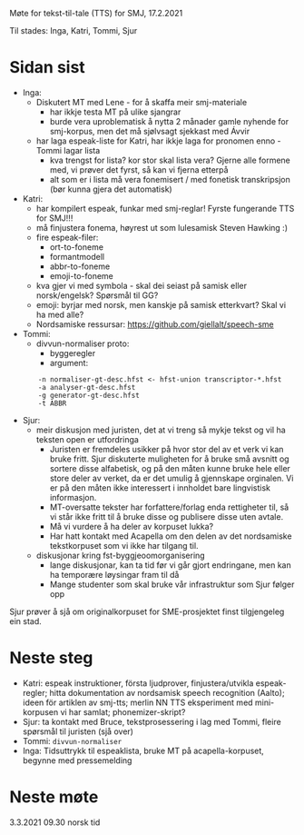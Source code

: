 Møte for tekst-til-tale (TTS) for SMJ, 17.2.2021

Til stades: Inga, Katri, Tommi, Sjur

# Sidan sist
- Inga:
    - Diskutert MT med Lene - for å skaffa meir smj-materiale
        - har ikkje testa MT på ulike sjangrar
        - burde vera uproblematisk å nytta 2 månader gamle nyhende for smj-korpus, men det må sjølvsagt sjekkast med Ávvir
    - har laga espeak-liste for Katri, har ikkje laga for pronomen enno - Tommi lagar lista
        - kva trengst for lista? kor stor skal lista vera? Gjerne alle formene med, vi prøver det fyrst, så kan vi fjerna etterpå
        - alt som er i lista må vera fonemisert / med fonetisk transkripsjon (bør kunna gjera det automatisk)
- Katri:
    - har kompilert espeak, funkar med smj-reglar! Fyrste fungerande TTS for SMJ!!!
    - må finjustera fonema, høyrest ut som lulesamisk Steven Hawking :)
    - fire espeak-filer:
        - ort-to-foneme
        - formantmodell
        - abbr-to-foneme
        - emoji-to-foneme
    - kva gjer vi med symbola - skal dei seiast på samisk eller norsk/engelsk? Spørsmål til GG?
    - emoji: byrjar med norsk, men kanskje på samisk etterkvart? Skal vi ha med alle?
    - Nordsamiske ressursar: <https://github.com/giellalt/speech-sme>
- Tommi:
    - divvun-normaliser proto:
       - byggeregler
       - argument:
```
       -n normaliser-gt-desc.hfst <- hfst-union transcriptor-*.hfst
       -a analyser-gt-desc.hfst
       -g generator-gt-desc.hfst
       -t ABBR
```
- Sjur:
    - meir diskusjon med juristen, det at vi treng så mykje tekst og vil ha teksten open er utfordringa
        - Juristen er fremdeles usikker på hvor stor del av et verk vi kan bruke fritt. Sjur diskuterte muligheten for å bruke små avsnitt og sortere disse alfabetisk, og på den måten kunne bruke hele eller store deler av verket, da er det umulig å gjennskape orginalen. Vi er på den måten ikke interessert i innholdet bare lingvistisk informasjon.
        - MT-oversatte tekster har forfattere/forlag enda rettigheter til, så vi står ikke fritt til å bruke disse og publisere disse uten avtale. 
        - Må vi vurdere å ha deler av korpuset lukka?
        - Har hatt kontakt med Acapella om den delen av det nordsamiske tekstkorpuset som vi ikke har tilgang til.
    - diskusjonar kring fst-byggjeoomorganisering
        - lange diskusjonar, kan ta tid før vi går gjort endringane, men kan ha temporære løysingar fram til då
        - Mange studenter som skal bruke vår infrastruktur som Sjur følger opp

Sjur prøver å sjå om originalkorpuset for SME-prosjektet finst tilgjengeleg ein stad.

# Neste steg
- Katri: espeak instruktioner, första ljudprover, finjustera/utvikla espeak-regler; hitta dokumentation av nordsamisk speech recognition (Aalto); ideen för artiklen av smj-tts; merlin NN TTS eksperiment med mini-korpusen vi har samlat; phonemizer-skript?
- Sjur: ta kontakt med Bruce, tekstprosessering i lag med Tommi, fleire spørsmål til juristen (sjå over)
- Tommi: `divvun-normaliser`
- Inga: Tidsuttrykk til espeaklista, bruke MT på acapella-korpuset, begynne med pressemelding

# Neste møte

3.3.2021 09.30 norsk tid
